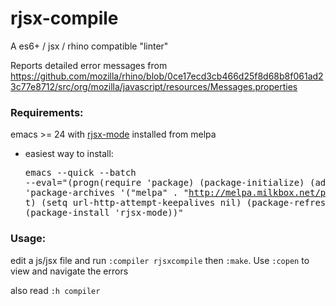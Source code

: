 # rjsx-compile

A es6+ / jsx / rhino compatible "linter"

Reports detailed error messages from https://github.com/mozilla/rhino/blob/0ce17ecd3cb466d25f8d68b8f061ad23c77e8712/src/org/mozilla/javascript/resources/Messages.properties

### Requirements:

emacs >= 24 with [rjsx-mode](https://github.com/felipeochoa/rjsx-mode) installed from melpa
- easiest way to install: <pre>emacs --quick --batch --eval="(progn(require 'package) (package-initialize) (add-to-list 'package-archives '(\"melpa\" . \"http://melpa.milkbox.net/packages/\") t) (setq url-http-attempt-keepalives nil) (package-refresh-contents) (package-install 'rjsx-mode))"</pre>

### Usage:

edit a js/jsx file and run `:compiler rjsxcompile` then `:make`. Use `:copen` to view and navigate the errors

also read `:h compiler`
